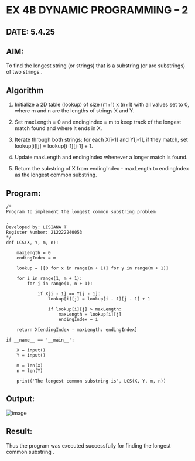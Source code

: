 # EX 4B DYNAMIC PROGRAMMING – 2
## DATE: 5.4.25
## AIM:
To find the longest string (or strings) that is a substring (or are substrings) of two strings..



## Algorithm
1. Initialize a 2D table (lookup) of size (m+1) x (n+1) with all values set to 0, where m and n are the lengths of strings X and Y.

2. Set maxLength = 0 and endingIndex = m to keep track of the longest match found and where it ends in X.

3. Iterate through both strings: for each X[i-1] and Y[j-1], if they match, set lookup[i][j] = lookup[i-1][j-1] + 1.

4. Update maxLength and endingIndex whenever a longer match is found.

5. Return the substring of X from endingIndex - maxLength to endingIndex as the longest common substring.
   
## Program:
```
/*
Program to implement the longest common substring problem

.
Developed by: LISIANA T
Register Number: 212222240053 
*/
def LCS(X, Y, m, n):
 
    maxLength = 0           
    endingIndex = m         
 
    lookup = [[0 for x in range(n + 1)] for y in range(m + 1)]
 
    for i in range(1, m + 1):
        for j in range(1, n + 1):
 
            if X[i - 1] == Y[j - 1]:
                lookup[i][j] = lookup[i - 1][j - 1] + 1
 
                if lookup[i][j] > maxLength:
                    maxLength = lookup[i][j]
                    endingIndex = i
 
    return X[endingIndex - maxLength: endingIndex]
 
if __name__ == '__main__':
 
    X = input()
    Y = input()
 
    m = len(X)
    n = len(Y)
    
    print('The longest common substring is', LCS(X, Y, m, n))
```

## Output:

![image](https://github.com/user-attachments/assets/46bbc094-346a-43d9-ae23-f55188b470d8)


## Result:
Thus the program was executed successfully for finding the longest common substring .

